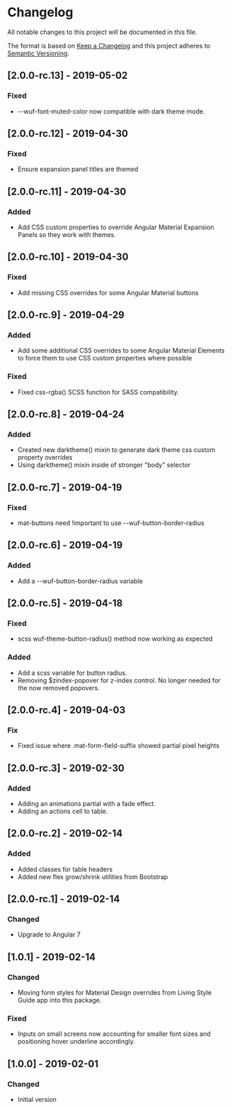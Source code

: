 # Changelog

All notable changes to this project will be documented in this file.

The format is based on [Keep a Changelog](http://keepachangelog.com/en/1.0.0/)
and this project adheres to [Semantic Versioning](http://semver.org/spec/v2.0.0.html).


## [2.0.0-rc.13] - 2019-05-02
### Fixed
- --wuf-font-muted-color now compatible with dark theme mode.

## [2.0.0-rc.12] - 2019-04-30
### Fixed
- Ensure expansion panel titles are themed

## [2.0.0-rc.11] - 2019-04-30
### Added
- Add CSS custom properties to override Angular Material Expansion Panels so they work with themes.

## [2.0.0-rc.10] - 2019-04-30
### Fixed
- Add missing CSS overrides for some Angular Material buttons

## [2.0.0-rc.9] - 2019-04-29
### Added
- Add some additional CSS overrides to some Angular Material Elements to force them to use CSS custom properties where possible
### Fixed
- Fixed css-rgba() SCSS function for SASS compatibility.

## [2.0.0-rc.8] - 2019-04-24
### Added
- Created new darktheme() mixin to generate dark theme css custom property overrides
- Using darktheme() mixin inside of stronger "body" selector

## [2.0.0-rc.7] - 2019-04-19
### Fixed
- mat-buttons need !important to use --wuf-button-border-radius

## [2.0.0-rc.6] - 2019-04-19
### Added
- Add a --wuf-button-border-radius variable

## [2.0.0-rc.5] - 2019-04-18
### Fixed
- scss wuf-theme-button-radius() method now working as expected
### Added
- Add a scss variable for button radius.
- Removing $zindex-popover for z-index control. No longer needed for the now removed popovers.

## [2.0.0-rc.4] - 2019-04-03
### Fix
- Fixed issue where .mat-form-field-suffix showed partial pixel heights 

## [2.0.0-rc.3] - 2019-02-30
### Added
- Adding an animations partial with a fade effect.
- Adding an actions cell to table.

## [2.0.0-rc.2] - 2019-02-14
### Added
- Added classes for table headers
- Added new flex grow/shrink utilities from Bootstrap

## [2.0.0-rc.1] - 2019-02-14
### Changed
- Upgrade to Angular 7

## [1.0.1] - 2019-02-14
### Changed
- Moving form styles for Material Design overrides from Living Style Guide app into this package.
### Fixed
- Inputs on small screens now accounting for smaller font sizes and positioning hover underline accordingly.

## [1.0.0] - 2019-02-01
### Changed
- Initial version

